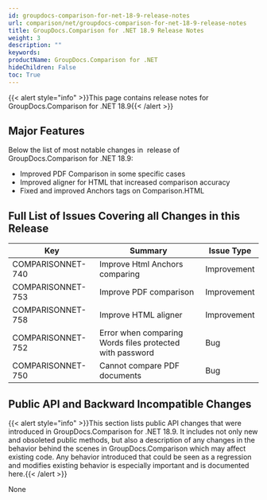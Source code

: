 ```yaml
---
id: groupdocs-comparison-for-net-18-9-release-notes
url: comparison/net/groupdocs-comparison-for-net-18-9-release-notes
title: GroupDocs.Comparison for .NET 18.9 Release Notes
weight: 3
description: ""
keywords:
productName: GroupDocs.Comparison for .NET
hideChildren: False
toc: True
---
```


{{< alert style="info" >}}This page contains release notes for GroupDocs.Comparison for .NET 18.9{{< /alert >}}

## Major Features

Below the list of most notable changes in  release of GroupDocs.Comparison for .NET 18.9:

- Improved PDF Comparison in some specific cases
- Improved aligner for HTML that increased comparison accuracy
- Fixed and improved Anchors tags on Comparison.HTML

## Full List of Issues Covering all Changes in this Release

| Key                | Summary                                                  | Issue Type  |
| ------------------ | -------------------------------------------------------- | ----------- |
| COMPARISONNET-740  | Improve Html Anchors comparing                           | Improvement |
| COMPARISONNET-753  | Improve PDF comparison                                   | Improvement |
| COMPARISONNET-758  | Improve HTML aligner                                     | Improvement |
| COMPARISONNET-752  | Error when comparing Words files protected with password | Bug         |
| COMPARISONNET-750  | Cannot compare PDF documents                             | Bug         |

## Public API and Backward Incompatible Changes

{{< alert style="info" >}}This section lists public API changes that were introduced in GroupDocs.Comparison for .NET 18.9. It includes not only new and obsoleted public methods, but also a description of any changes in the behavior behind the scenes in GroupDocs.Comparison which may affect existing code. Any behavior introduced that could be seen as a regression and modifies existing behavior is especially important and is documented here.{{< /alert >}}

None
